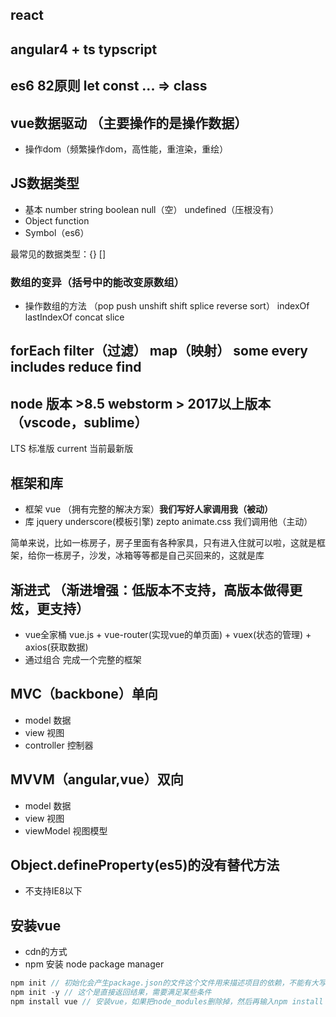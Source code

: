 ## react 

## angular4 + ts typscript

## es6 82原则 let const ...  => class

## vue数据驱动 （主要操作的是操作数据）

- 操作dom（频繁操作dom，高性能，重渲染，重绘）

## JS数据类型

- 基本 number string boolean null（空） undefined（压根没有）
- Object function
- Symbol（es6）

最常见的数据类型：{} []

### 数组的变异（括号中的能改变原数组）

- 操作数组的方法 （pop push unshift shift splice reverse sort） indexOf lastIndexOf  concat  slice

## forEach filter（过滤） map（映射） some every includes reduce find 

## node 版本 >8.5 webstorm > 2017以上版本（vscode，sublime）

LTS 标准版 current 当前最新版

## 框架和库

- 框架 vue （拥有完整的解决方案）**我们写好人家调用我（被动）**
- 库 jquery underscore(模板引擎) zepto animate.css 我们调用他（主动）

简单来说，比如一栋房子，房子里面有各种家具，只有进入住就可以啦，这就是框架，给你一栋房子，沙发，冰箱等等都是自己买回来的，这就是库

## 渐进式 （渐进增强：低版本不支持，高版本做得更炫，更支持）

- vue全家桶 vue.js + vue-router(实现vue的单页面) + vuex(状态的管理) + axios(获取数据)
- 通过组合 完成一个完整的框架

## MVC（backbone）单向

- model 数据
- view 视图
- controller 控制器

## MVVM（angular,vue）双向

- model 数据
- view 视图
- viewModel 视图模型

## Object.defineProperty(es5)的没有替代方法

- 不支持IE8以下

## 安装vue

- cdn的方式
- npm 安装 node package manager

```js
npm init // 初始化会产生package.json的文件这个文件用来描述项目的依赖，不能有大写 特殊字符 中文，而且不要和安装包的名字相同
npm init -y // 这个是直接返回结果，需要满足某些条件
npm install vue // 安装vue，如果把node_modules删除掉，然后再输入npm install 可以安装相同的依赖
```

